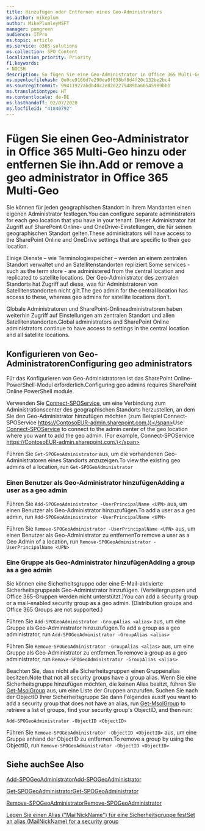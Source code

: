 ```yaml
---
title: Hinzufügen oder Entfernen eines Geo-Administrators
ms.author: mikeplum
author: MikePlumleyMSFT
manager: pamgreen
audience: ITPro
ms.topic: article
ms.service: o365-solutions
ms.collection: SPO_Content
localization_priority: Priority
f1.keywords:
- NOCSH
description: So fügen Sie eine Geo-Administrator in Office 365 Multi-Geo hinzu oder entfernen ihn.
ms.openlocfilehash: 0e0ce9166d7e290ea0f038bf8d4f20c132be2bc4
ms.sourcegitcommit: 99411927abdb40c2e82d2279489ba60545989bb1
ms.translationtype: HT
ms.contentlocale: de-DE
ms.lasthandoff: 02/07/2020
ms.locfileid: "41840792"
---
```

# <a name="add-or-remove-a-geo-administrator-in-office-365-multi-geo"></a><span data-ttu-id="d1b17-103">Fügen Sie einen Geo-Administrator in Office 365 Multi-Geo hinzu oder entfernen Sie ihn.</span><span class="sxs-lookup"><span data-stu-id="d1b17-103">Add or remove a geo administrator in Office 365 Multi-Geo</span></span>

<span data-ttu-id="d1b17-104">Sie können für jeden geographischen Standort in Ihrem Mandanten einen eigenen Administrator festlegen.</span><span class="sxs-lookup"><span data-stu-id="d1b17-104">You can configure separate administrators for each geo location that you have in your tenant.</span></span> <span data-ttu-id="d1b17-105">Dieser Administrator hat Zugriff auf SharePoint Online- und OneDrive-Einstellungen, die für seinen geographischen Standort gelten.</span><span class="sxs-lookup"><span data-stu-id="d1b17-105">These administrators will have access to the SharePoint Online and OneDrive settings that are specific to their geo location.</span></span>

<span data-ttu-id="d1b17-106">Einige Dienste – wie Terminologiespeicher – werden an einem zentralen Standort verwaltet und an Satellitenstandorten repliziert.</span><span class="sxs-lookup"><span data-stu-id="d1b17-106">Some services - such as the term store - are administered from the central location and replicated to satellite locations.</span></span> <span data-ttu-id="d1b17-107">Der Geo-Administrator des zentralen Standorts hat Zugriff auf diese, was für Administratoren von Satellitenstandorten nicht gilt.</span><span class="sxs-lookup"><span data-stu-id="d1b17-107">The geo admin for the central location has access to these, whereas geo admins for satellite locations don't.</span></span>

<span data-ttu-id="d1b17-108">Globale Administratoren und SharePoint-Onlineadministratoren haben weiterhin Zugriff auf Einstellungen am zentralen Standort und allen Satellitenstandorten.</span><span class="sxs-lookup"><span data-stu-id="d1b17-108">Global administrators and SharePoint Online administrators continue to have access to settings in the central location and all satellite locations.</span></span>

## <a name="configuring-geo-administrators"></a><span data-ttu-id="d1b17-109">Konfigurieren von Geo-Administratoren</span><span class="sxs-lookup"><span data-stu-id="d1b17-109">Configuring geo administrators</span></span>

<span data-ttu-id="d1b17-110">Für das Konfigurieren von Geo-Administratoren ist das SharePoint Online-PowerShell-Modul erforderlich.</span><span class="sxs-lookup"><span data-stu-id="d1b17-110">Configuring geo admins requires SharePoint Online PowerShell module.</span></span>

<span data-ttu-id="d1b17-111">Verwenden Sie [Connect-SPOService](https://docs.microsoft.com/powershell/module/sharepoint-online/Connect-SPOService), um eine Verbindung zum Administrationscenter des geographischen Standorts herzustellen, an dem Sie den Geo-Administrator hinzufügen möchten (zum Beispiel Connect-SPOService https://ContosoEUR-admin.sharepoint.com.))</span><span class="sxs-lookup"><span data-stu-id="d1b17-111">Use [Connect-SPOService](https://docs.microsoft.com/powershell/module/sharepoint-online/Connect-SPOService) to connect to the admin center of the geo location where you want to add the geo admin. (For example, Connect-SPOService  https://ContosoEUR-admin.sharepoint.com.)</span></span>

<span data-ttu-id="d1b17-112">Führen Sie `Get-SPOGeoAdministrator` aus, um die vorhandenen Geo-Administratoren eines Standorts anzuzeigen.</span><span class="sxs-lookup"><span data-stu-id="d1b17-112">To view the existing geo admins of a location, run `Get-SPOGeoAdministrator`</span></span>

### <a name="adding-a-user-as-a-geo-admin"></a><span data-ttu-id="d1b17-113">Einen Benutzer als Geo-Administrator hinzufügen</span><span class="sxs-lookup"><span data-stu-id="d1b17-113">Adding a user as a geo admin</span></span>

<span data-ttu-id="d1b17-114">Führen Sie `Add-SPOGeoAdministrator -UserPrincipalName <UPN>` aus, um einen Benutzer als Geo-Administrator hinzuzufügen.</span><span class="sxs-lookup"><span data-stu-id="d1b17-114">To add a user as a geo admin, run `Add-SPOGeoAdministrator -UserPrincipalName <UPN>`</span></span>

<span data-ttu-id="d1b17-115">Führen Sie `Remove-SPOGeoAdministrator -UserPrincipalName <UPN>` aus, um einen Benutzer als Geo-Administrator zu entfernen</span><span class="sxs-lookup"><span data-stu-id="d1b17-115">To remove a user as a Geo Admin of a location, run  `Remove-SPOGeoAdministrator -UserPrincipalName <UPN>`</span></span>

### <a name="adding-a-group-as-a-geo-admin"></a><span data-ttu-id="d1b17-116">Eine Gruppe als Geo-Administrator hinzufügen</span><span class="sxs-lookup"><span data-stu-id="d1b17-116">Adding a group as a geo admin</span></span>

<span data-ttu-id="d1b17-117">Sie können eine Sicherheitsgruppe oder eine E-Mail-aktivierte Sicherheitsgruppeals Geo-Administrator hinzufügen. (Verteilergruppen und Office 365-Gruppen werden nicht unterstützt.)</span><span class="sxs-lookup"><span data-stu-id="d1b17-117">You can add a security group or a mail-enabled security group as a geo admin. (Distribution groups and Office 365 Groups are not supported.)</span></span>

<span data-ttu-id="d1b17-118">Führen Sie `Add-SPOGeoAdministrator -GroupAlias <alias>` aus, um eine Gruppe als Geo-Administrator hinzuzufügen.</span><span class="sxs-lookup"><span data-stu-id="d1b17-118">To add a group as a geo administrator, run `Add-SPOGeoAdministrator -GroupAlias <alias>`</span></span>

<span data-ttu-id="d1b17-119">Führen Sie `Remove-SPOGeoAdministrator -GroupAlias <alias>` aus, um eine Gruppe als Geo-Administrator zu entfernen.</span><span class="sxs-lookup"><span data-stu-id="d1b17-119">To remove a group as a geo administrator, run `Remove-SPOGeoAdministrator -GroupAlias <alias>`</span></span>

<span data-ttu-id="d1b17-120">Beachten Sie, dass nicht alle Sicherheitsgruppen einen Gruppenalias besitzen.</span><span class="sxs-lookup"><span data-stu-id="d1b17-120">Note that not all security groups have a group alias.</span></span> <span data-ttu-id="d1b17-121">Wenn Sie eine Sicherheitsgruppe hinzufügen möchten, die keinen Alias besitzt, führen Sie [Get-MsolGroup](https://docs.microsoft.com/powershell/module/msonline/get-msolgroup) aus, um eine Liste der Gruppen anzurufen. Suchen Sie nach der ObjectID Ihrer Sicherheitsgruppe Sie dann Folgendes aus:</span><span class="sxs-lookup"><span data-stu-id="d1b17-121">If you want to add a security group that does not have an alias, run [Get-MsolGroup](https://docs.microsoft.com/powershell/module/msonline/get-msolgroup) to retrieve a list of groups, find your security group's ObjectID, and then run:</span></span>

`Add-SPOGeoAdministrator -ObjectID <ObjectID>`

<span data-ttu-id="d1b17-122">Führen Sie `Remove-SPOGeoAdministrator -ObjectID <ObjectID>` aus, um eine Gruppe anhand der ObjectID zu entfernen.</span><span class="sxs-lookup"><span data-stu-id="d1b17-122">To remove a group by using the ObjectID, run `Remove-SPOGeoAdministrator -ObjectID <ObjectID>`</span></span>

## <a name="see-also"></a><span data-ttu-id="d1b17-123">Siehe auch</span><span class="sxs-lookup"><span data-stu-id="d1b17-123">See Also</span></span>

[<span data-ttu-id="d1b17-124">Add-SPOGeoAdministrator</span><span class="sxs-lookup"><span data-stu-id="d1b17-124">Add-SPOGeoAdministrator</span></span>](https://docs.microsoft.com/powershell/module/sharepoint-online/add-spogeoadministrator)

[<span data-ttu-id="d1b17-125">Get-SPOGeoAdministrator</span><span class="sxs-lookup"><span data-stu-id="d1b17-125">Get-SPOGeoAdministrator</span></span>](https://docs.microsoft.com/powershell/module/sharepoint-online/get-spogeoadministrator)

[<span data-ttu-id="d1b17-126">Remove-SPOGeoAdministrator</span><span class="sxs-lookup"><span data-stu-id="d1b17-126">Remove-SPOGeoAdministrator</span></span>](https://docs.microsoft.com/powershell/module/sharepoint-online/remove-spogeoadministrator)

[<span data-ttu-id="d1b17-127">Legen Sie einen Alias ("MailNickName") für eine Sicherheitsgruppe fest</span><span class="sxs-lookup"><span data-stu-id="d1b17-127">Set an alias (MailNickName) for a security group</span></span>](https://docs.microsoft.com/powershell/module/azuread/set-azureadgroup)